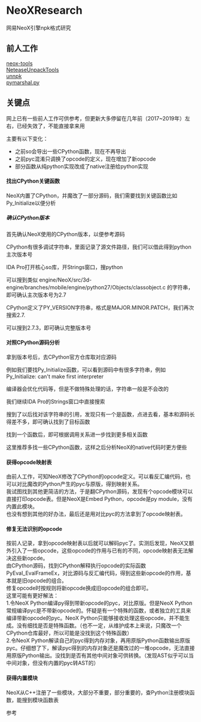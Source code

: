 # NeoXResearch
  
网易NeoX引擎npk格式研究

## 前人工作
[neox-tools](https://github.com/xforce/neox-tools)  
[NeteaseUnpackTools](https://github.com/yuanbi/NeteaseUnpackTools)  
[unnpk](https://github.com/YJBeetle/unnpk)  
[pymarshal.py](https://gist.github.com/fate0/3e1d23bce9d4d2cfa93848dd92aba3d4)
  
## 关键点
网上已有一些前人工作可供参考，但更新大多停留在几年前（2017~2019年）左右，已经失效了，不能直接拿来用  

主要有以下变化：
* 之前so会导出一些CPython函数，现在不再导出
* 之前pyc混淆只调换了opcode的定义，现在增加了新opcode
* 部分函数从纯python实现改成了native注册给python实现
  
#### 找出CPython关键函数
NeoX内置了CPython，并魔改了一部分源码，我们需要找到关键函数比如Py_Initialize以便分析  
##### 确认CPython版本
首先确认NeoX使用的CPython版本，以便参考源码  

CPython有很多调试字符串，里面记录了源文件路径，我们可以借此得到python主次版本号  

IDA Pro打开核心so库，开Strings窗口，搜python  

可以搜到类似 engine/NeoX/src/3d-engine/branches/mobile/engine/python27/Objects/classobject.c 的字符串，即可确认主次版本号为2.7  

CPython定义了PY_VERSION字符串，格式是MAJOR.MINOR.PATCH，我们再次搜索2.7.  

可以搜到2.7.3，即可确认完整版本号  

#### 对照CPython源码分析
拿到版本号后，去CPython官方仓库取对应源码  

例如我们要找Py_Initialize函数，可以看到源码中有很多字符串，例如 Py_Initialize: can't make first interpreter  

编译器会优化代码等，但是不做特殊处理的话，字符串一般是不会改的  

我们继续IDA Pro的Strings窗口中直接搜索  

搜到了以后找对该字符串的引用，发现只有一个是函数，点进去看，基本和源码长得差不多，即可确认找到了目标函数  

找到一个函数后，即可根据调用关系进一步找到更多相关函数  

这里推荐多找一些CPython函数，这样之后分析NeoX的native代码时更方便些

#### 获得opcode映射表
由前人工作，可知NeoX修改了CPython的opcode定义。可以看反汇编代码，也可以对比魔改的Python产生的pyc与原版，得到映射关系。  
我试图找到其他更简洁的方法，于是翻CPython源码，发现有个opcode模块可以直接打印opcode表。但是NeoX是Embed Python，opcode是py module，没有内置此模块。    
也没有想到其他的好办法，最后还是用对比pyc的方法拿到了opcode映射表。  

#### 修复无法识别的opcode
按前人记录，拿到opcode映射表以后就可以解码pyc了。实测后发现，NeoX又额外引入了一些opcode，这些opcode的作用与已有的不同，opcode映射表无法解决这些新opcde。  
由CPython源码，找到CPython解释执行opcode的实际函数PyEval_EvalFrameEx，对比源码与反汇编代码，得到这些新opcode的作用，基本就是旧opcode的组合。  
修复opcode时按规则将新opcode换成旧opcode的组合即可。  
这里可能有更好解法：  
1.令NeoX Python编译py得到带新opcode的pyc，对比原版。但是NeoX Python常规编译pyc是不带新opcode的。怀疑是有一个特殊的函数，或者独立的工具来编译带新opcode的pyc。NeoX Python只能够接收处理这些opcode，并不能生成。没有细找是否是特殊函数。（也不一定，从维护成本上来说，只魔改一个CPython仓库最好，所以可能是没找到这个特殊函数）  
2.令NeoX Python解读自己的pyc得到内存对象，再用原版Python函数输出原版pyc。仔细想了下，解读pyc得到的内存对象还是魔改过的一堆opcode，无法直接用原版Python输出。没找到是否有其他中间对象可供转换。（发现AST似乎可以当中间对象，但没有内置的pyc转AST的） 

#### 获得内置模块
NeoX从C++注册了一些模块，大部分不重要，部分重要的，查Python注册模块函数，能搜到模块函数表

参考  

